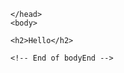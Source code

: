 <!doctype html>
<!-- ✨ Built with Framer • https://www.framer.com/ -->
<html lang="en-US">
<head>
    <meta charset="utf-8">
    <meta name="google-site-verification" content="g-CsAqPdCj6ZNBzGRU0lz7EJTvAvhBiGnjRIkGKZwt0" />

    </head>
    <body>

    <h2>Hello</h2>
       
    <!-- End of bodyEnd -->
</body>
</html>
